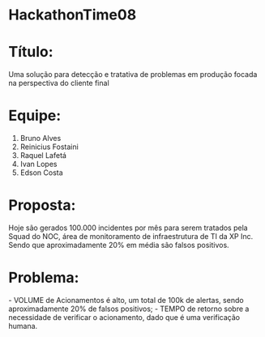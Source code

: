 # HackathonTime08

<h1>Título:</h1> Uma solução para detecção e tratativa de problemas em produção focada na perspectiva do cliente final

<h1>Equipe:</h1>

1. Bruno Alves 
2. Reinicius Fostaini 
3. Raquel Lafetá
4. Ivan Lopes
5. Edson Costa 


<h1>Proposta:</h1> 

Hoje são gerados 100.000 incidentes por mês para serem tratados pela Squad do NOC, área de monitoramento de infraestrutura de TI da XP Inc. Sendo que aproximadamente 20% em média são falsos positivos.

<h1>Problema:</h1> 
  - VOLUME de  Acionamentos é alto, um total de 100k de alertas, sendo aproximadamente 20% de falsos positivos;
  - TEMPO  de retorno sobre a necessidade de verificar o acionamento, dado que é uma verificação humana.
